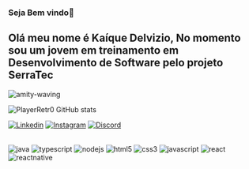 ### Seja Bem vindo👋
## Olá meu nome é Kaíque Delvizio, No momento sou um jovem em treinamento em Desenvolvimento de Software pelo projeto SerraTec
![amity-waving](https://user-images.githubusercontent.com/127156120/225161424-28cad6f9-1bd1-4063-839b-4429407a5253.gif)

![PlayerRetr0 GitHub stats](https://github-readme-stats.vercel.app/api?username=PlayerRetr0&show_icons=true&theme=highcontrast)

[![Linkedin](https://img.shields.io/badge/LinkedIn-40E0D0?style=for-the-badge&logo=linkedin&logoColor=purple)](https://www.linkedin.com/in/kaíque-delvizio-776a2a25a/)
[![Instagram](https://img.shields.io/badge/Instagram-40E0D0?style=for-the-badge&logo=instagram&logoColor=purple)](https://www.instagram.com/kaiqueblight/)
[![Discord](https://img.shields.io/badge/Discord-40E0D0?style=for-the-badge&logo=discord&logoColor=purple)](https://discord.com/channels/PlayerRetr0#0816)
<div style="display: inline_block"><br/>
    <img align="center" alt="java" src="https://img.shields.io/badge/Java-ED8B00?style=for-the-badge&logo=java&logoColor=white" />
    <img align="center" alt="typescript" src="https://img.shields.io/badge/TypeScript-007ACC?style=for-the-badge&logo=typescript&logoColor=white" />
    <img align="center" alt="nodejs" src="https://img.shields.io/badge/Node.js-43853D?style=for-the-badge&logo=node.js&logoColor=white" />
    <img align="center" alt="html5" src="https://img.shields.io/badge/HTML5-E34F26?style=for-the-badge&logo=html5&logoColor=white" />
    <img align="center" alt="css3" src="https://img.shields.io/badge/CSS3-1572B6?style=for-the-badge&logo=css3&logoColor=white" />
    <img align="center" alt="javascript" src="https://img.shields.io/badge/JavaScript-323330?style=for-the-badge&logo=javascript&logoColor=F7DF1E" />
    <img align="center" alt="react" src="https://img.shields.io/badge/React-20232A?style=for-the-badge&logo=react&logoColor=61DAFB" />
    <img align="center" alt="reactnative" src="https://img.shields.io/badge/React_Native-20232A?style=for-the-badge&logo=react&logoColor=61DAFB" />
</div></br>

<!--
**PlayerRetr0/PlayerRetr0** is a ✨ _special_ ✨ repository because its `README.md` (this file) appears on your GitHub profile.

Here are some ideas to get you started:

- 🔭 I’m currently working on ...
- 🌱 I’m currently learning ...
- 👯 I’m looking to collaborate on ...
- 🤔 I’m looking for help with ...
- 💬 Ask me about ...
- 📫 How to reach me: ...
- 😄 Pronouns: ...
- ⚡ Fun fact: ...
-->
